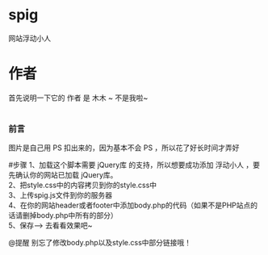# spig
网站浮动小人
# 作者
首先说明一下它的 作者 是 木木 ~ 不是我啦~

# <h3>前言</h3>
图片是自己用 PS 扣出来的，因为基本不会 PS ，所以花了好长时间才弄好

#步骤
1、加载这个脚本需要 jQuery库 的支持，所以想要成功添加 浮动小人 ，要先确认你的网站已加载 jQuery库。<br>
2、把style.css中的内容拷贝到你的style.css中<br>
3、上传spig.js文件到你的服务器<br>
4、在你的网站header或者footer中添加body.php的代码（如果不是PHP站点的话请删掉body.php中所有的<?php ?>部分）<br>
5、保存--> 去看看效果吧~<br>

@提醒
别忘了修改body.php以及style.css中部分链接哦！

